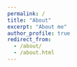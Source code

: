 ```yaml
---
permalink: /
title: "About"
excerpt: "About me"
author_profile: true
redirect_from: 
  - /about/
  - /about.html
---
```


<style>body {text-align: justify}


I am an Applied Microeconomist with an interest in understanding violence. My research employs historic and administrative data to understand causes and consequences of crime and political repression, with a focus in Guatemala and Mexico. I am on the 2022-2023 Job Market for Economics. 

</style>

<!--Here is my [CV.](Gustavo.pdf)<-->

<!-- <a href="galbuquerque.github.io/files/Gustavo.pdf" target="_blank">PDF.</a> -->


